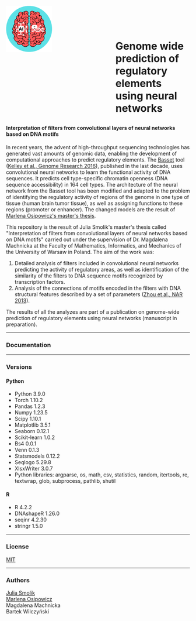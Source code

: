<img align="left" src="./logo.png" width="25%"> <h1 style="margin-left:300px;"> <br> <br> Genome wide prediction of regulatory <br> elements using neural networks

#### Interpretation of filters from convolutional layers of neural networks based on DNA motifs

In recent years, the advent of high-throughput sequencing technologies has generated vast amounts of genomic data, enabling the development of computational approaches to predict regulatory elements. The [Basset](https://github.com/davek44/Basset) tool ([Kelley et al., Genome Research 2016](https://genome.cshlp.org/content/26/7/990)), published in the last decade, uses convolutional neural networks to learn the functional activity of DNA sequences. It predicts cell type-specific chromatin openness (DNA sequence accessibility) in 164 cell types. The architecture of the neural network from the Basset tool has been modified and adapted to the problem of identifying the regulatory activity of regions of the genome in one type of tissue (human brain tumor tissue), as well as assigning functions to these regions (promoter or enhancer). The changed models are the result of [Marlena Osipowicz's master's thesis](https://github.com/marnifora/magisterka).

This repository is the result of Julia Smolik's master's thesis called "Interpretation of filters from convolutional layers of neural networks based on DNA motifs" carried out under the supervision of Dr. Magdalena Machnicka at the Faculty of Mathematics, Informatics, and Mechanics of the University of Warsaw in Poland. The aim of the work was:
1. Detailed analysis of filters included in convolutional neural networks predicting the activity of regulatory areas, as well as identification of the similarity of the filters to DNA sequence motifs recognized by transcription factors.
2. Analysis of the connections of motifs encoded in the filters with DNA structural features described by a set of parameters ([Zhou et al., NAR 2013](https://academic.oup.com/nar/article/41/W1/W56/1105326)).

The results of all the analyzes are part of a publication on genome-wide prediction of regulatory elements using neural networks (manuscript in preparation).

---------------------------------------------------------------------------------------------------
### Documentation

---------------------------------------------------------------------------------------------------
### Versions

#### Python
* Python 3.9.0
* Torch 1.10.2
* Pandas 1.2.3
* Numpy 1.23.5
* Scipy 1.10.1
* Matplotlib 3.5.1
* Seaborn 0.12.1
* Scikit-learn 1.0.2
* Bs4 0.0.1
* Venn 0.1.3
* Statsmodels 0.12.2
* Seqlogo 5.29.8
* XlsxWriter 3.0.7
* Python libraries: argparse, os, math, csv, statistics, random, itertools, re, textwrap, glob, subprocess, pathlib, shutil

#### R
* R 4.2.2
* DNAshapeR 1.26.0
* seqinr 4.2.30
* stringr 1.5.0

---------------------------------------------------------------------------------------------------
### License
[MIT](https://choosealicense.com/licenses/mit/)

---------------------------------------------------------------------------------------------------
### Authors
[Julia Smolik](https://github.com/juliasmolik) <br>
[Marlena Osipowicz](https://github.com/marnifora) <br>
Magdalena Machnicka <br>
Bartek Wilczyński

